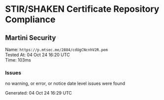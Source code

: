 # STIR/SHAKEN Certificate Repository Compliance

## Martini Security

Name: `https://p.mtsec.me/2884/cdUgCNcnhV2R.pem`\
Tested At: 04 Oct 24 16:20 UTC\
Time: 103ms

### Issues

no warning, or error, or notice date level issues were found

Generated: 04 Oct 24 16:29 UTC